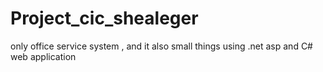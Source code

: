 # Project_cic_shealeger
only office service system , and it also small things using .net asp and C# web application

